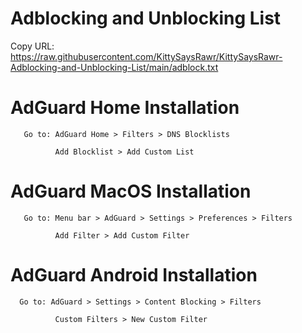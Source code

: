# Adblocking and Unblocking List

Copy URL: https://raw.githubusercontent.com/KittySaysRawr/KittySaysRawr-Adblocking-and-Unblocking-List/main/adblock.txt




# AdGuard Home Installation

       Go to: AdGuard Home > Filters > DNS Blocklists

              Add Blocklist > Add Custom List


# AdGuard MacOS Installation

       Go to: Menu bar > AdGuard > Settings > Preferences > Filters

              Add Filter > Add Custom Filter

# AdGuard Android Installation

      Go to: AdGuard > Settings > Content Blocking > Filters

              Custom Filters > New Custom Filter
